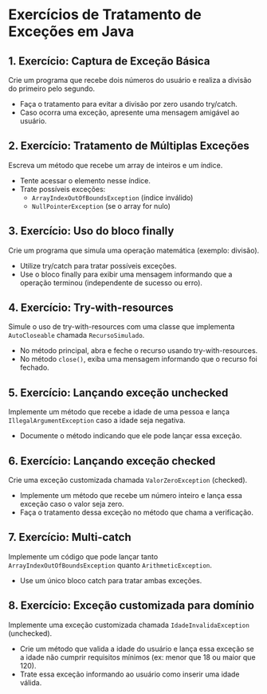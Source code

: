 # Exercícios de Tratamento de Exceções em Java

## 1. Exercício: Captura de Exceção Básica
Crie um programa que recebe dois números do usuário e realiza a divisão do primeiro pelo segundo.
- Faça o tratamento para evitar a divisão por zero usando try/catch.
- Caso ocorra uma exceção, apresente uma mensagem amigável ao usuário.

## 2. Exercício: Tratamento de Múltiplas Exceções
Escreva um método que recebe um array de inteiros e um índice.
- Tente acessar o elemento nesse índice.
- Trate possíveis exceções:
    - `ArrayIndexOutOfBoundsException` (índice inválido)
    - `NullPointerException` (se o array for nulo)

## 3. Exercício: Uso do bloco finally
Crie um programa que simula uma operação matemática (exemplo: divisão).
- Utilize try/catch para tratar possíveis exceções.
- Use o bloco finally para exibir uma mensagem informando que a operação terminou (independente de sucesso ou erro).

## 4. Exercício: Try-with-resources
Simule o uso de try-with-resources com uma classe que implementa `AutoCloseable` chamada `RecursoSimulado`.
- No método principal, abra e feche o recurso usando try-with-resources.
- No método `close()`, exiba uma mensagem informando que o recurso foi fechado.

## 5. Exercício: Lançando exceção unchecked
Implemente um método que recebe a idade de uma pessoa e lança `IllegalArgumentException` caso a idade seja negativa.
- Documente o método indicando que ele pode lançar essa exceção.

## 6. Exercício: Lançando exceção checked 
Crie uma exceção customizada chamada `ValorZeroException` (checked).
- Implemente um método que recebe um número inteiro e lança essa exceção caso o valor seja zero.
- Faça o tratamento dessa exceção no método que chama a verificação.

## 7. Exercício: Multi-catch
Implemente um código que pode lançar tanto `ArrayIndexOutOfBoundsException` quanto `ArithmeticException`.
- Use um único bloco catch para tratar ambas exceções.

## 8. Exercício: Exceção customizada para domínio
Implemente uma exceção customizada chamada `IdadeInvalidaException` (unchecked).
- Crie um método que valida a idade do usuário e lança essa exceção se a idade não cumprir requisitos mínimos (ex: menor que 18 ou maior que 120).
- Trate essa exceção informando ao usuário como inserir uma idade válida.
